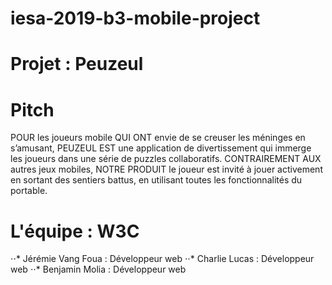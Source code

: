 # iesa-2019-b3-mobile-project

# Projet : Peuzeul

# Pitch
POUR les joueurs mobile QUI ONT envie de se creuser les méninges en s’amusant, PEUZEUL EST une application de divertissement qui immerge les joueurs dans une série de puzzles collaboratifs. CONTRAIREMENT AUX autres jeux mobiles, NOTRE PRODUIT le joueur est invité à jouer activement en sortant des sentiers battus, en utilisant toutes les fonctionnalités du portable.

# L'équipe : W3C
⋅⋅* Jérémie Vang Foua : Développeur web
⋅⋅* Charlie Lucas : Développeur web
⋅⋅* Benjamin Molia : Développeur web

